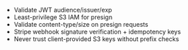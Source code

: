 - Validate JWT audience/issuer/exp
- Least-privilege S3 IAM for presign
- Validate content-type/size on presign requests
- Stripe webhook signature verification + idempotency keys
- Never trust client-provided S3 keys without prefix checks
